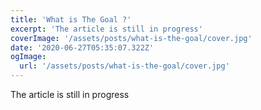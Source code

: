 ```yaml
---
title: 'What is The Goal ?'
excerpt: 'The article is still in progress'
coverImage: '/assets/posts/what-is-the-goal/cover.jpg'
date: '2020-06-27T05:35:07.322Z'
ogImage:
  url: '/assets/posts/what-is-the-goal/cover.jpg'
---
```


The article is still in progress